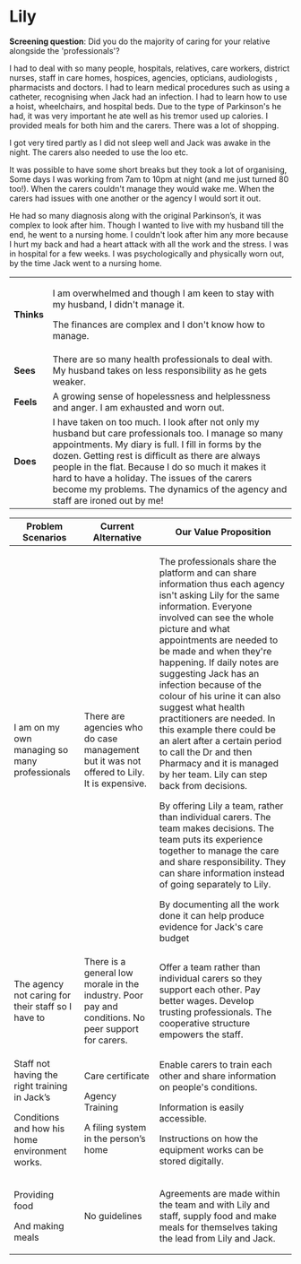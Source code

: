# Lily

**Screening question**: Did you do the majority of caring for your relative alongside the 'professionals'?

I had to deal with so many people, hospitals, relatives, care workers, district nurses, staff in care homes, hospices, agencies, opticians, audiologists , pharmacists and doctors. I had to learn medical procedures such as using a catheter, recognising when Jack had an infection. I had to learn how to use a hoist, wheelchairs, and hospital beds. Due to the type of Parkinson's he had, it was very important he ate well as his tremor used up calories. I provided meals for both him and the carers. There was a lot of shopping.

I got very tired partly as I did not sleep well and Jack was awake in the night. The carers also needed to use the loo etc. &#x20;

It was possible to have some short breaks but they took a lot of organising, Some days I was working from 7am to 10pm at night (and me just turned 80 too!). When the carers couldn't manage they would wake me. When the carers had issues with one another or the agency I would sort it out.

He had so many diagnosis along with the original Parkinson’s, it was complex to look after him. Though I wanted to live with my husband till the end, he went to a nursing home. I couldn't look after him any more because I hurt my back and had a heart attack with all the work and the stress. I was in hospital for a few weeks. I was psychologically and physically worn out, by the time Jack went to a nursing home.



|            |                                                                                                                                                                                                                                                                                                                                                                                                           |
| ---------- | --------------------------------------------------------------------------------------------------------------------------------------------------------------------------------------------------------------------------------------------------------------------------------------------------------------------------------------------------------------------------------------------------------- |
| **Thinks** | <p>I am overwhelmed and though I am keen to stay with my husband, I didn't manage it. </p><p>The finances are complex and I don't know how to manage.</p>                                                                                                                                                                                                                                                 |
| **Sees**   | There are so many health professionals to deal with. My husband takes on less responsibility as he gets weaker.                                                                                                                                                                                                                                                                                           |
| **Feels**  | A growing sense of hopelessness and helplessness and anger.  I am exhausted and worn out.                                                                                                                                                                                                                                                                                                                 |
| **Does**   | I have taken on too much.  I look after not only my husband but care professionals too. I manage so many appointments. My diary is full. I fill in forms by the dozen. Getting rest is difficult as there are always people in the flat. Because I do so much it makes it hard to have a holiday. The issues of the carers become my problems. The dynamics of the agency and staff are ironed out by me! |



| Problem Scenarios                                                                                               | Current Alternative                                                                                 | Our Value Proposition                                                                                                                                                                                                                                                                                                                                                                                                                                                                                                                                                                                                                                                                                                                                                                                                                                                                                                      |
| --------------------------------------------------------------------------------------------------------------- | --------------------------------------------------------------------------------------------------- | -------------------------------------------------------------------------------------------------------------------------------------------------------------------------------------------------------------------------------------------------------------------------------------------------------------------------------------------------------------------------------------------------------------------------------------------------------------------------------------------------------------------------------------------------------------------------------------------------------------------------------------------------------------------------------------------------------------------------------------------------------------------------------------------------------------------------------------------------------------------------------------------------------------------------- |
| I am on my own managing so many professionals                                                                   | There are agencies who do case management but it was not offered to Lily. It is expensive.          | <p>The professionals share the platform and can share information thus each agency isn't asking Lily for the same information. Everyone involved can see the whole picture and what appointments are needed to be made and when they're happening. If daily notes are suggesting Jack has an infection because of the colour of his urine it can also suggest what health practitioners are needed. In this example there could be an alert after a certain period to call the Dr and then Pharmacy and it is managed by her team. Lily can step back from decisions. <br></p><p>By offering Lily a team, rather than individual carers. The team makes decisions. The team puts its experience together to manage the care and share responsibility.  They can share information instead of going separately to Lily.<br></p><p>By documenting all the work done it can help produce evidence for Jack's care budget </p> |
| The agency not caring for their staff so I have to                                                              | There is a general low morale in the industry. Poor pay and conditions. No peer support for carers. | Offer a team rather than individual carers so they support each other. Pay better wages. Develop trusting professionals.  The cooperative structure empowers the staff.                                                                                                                                                                                                                                                                                                                                                                                                                                                                                                                                                                                                                                                                                                                                                    |
| <p>Staff not having the right training in Jack’s </p><p>Conditions  and how his home environment works.<br></p> | <p>Care certificate</p><p>Agency Training <br></p><p>A filing system in the person’s home</p>       | <p>Enable carers to train each other and share information on people's conditions. </p><p>Information is easily accessible.</p><p>Instructions on how the equipment works can be stored digitally.</p>                                                                                                                                                                                                                                                                                                                                                                                                                                                                                                                                                                                                                                                                                                                     |
| <p>Providing food </p><p>And making meals</p>                                                                   | No guidelines                                                                                       | Agreements are made within the team and with Lily and staff, supply food and make meals for themselves taking the lead from Lily and Jack.                                                                                                                                                                                                                                                                                                                                                                                                                                                                                                                                                                                                                                                                                                                                                                                 |

